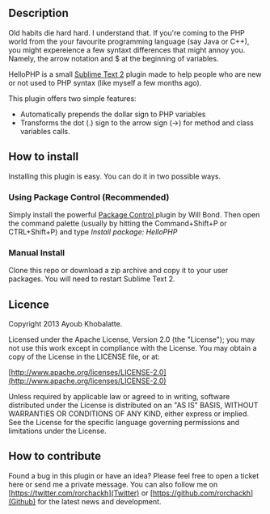 ## Description

Old habits die hard hard. I understand that. If you're coming to the PHP world from the your favourite programming language (say Java or C++), you might expereience a few syntaxt differences that might annoy you. Namely, the arrow notation and $ at the beginning of variables.

<p>
	HelloPHP is a small <a href='http://www.sublimetext.com/2' alt='sublime text 2' target='_blank'>Sublime Text 2</a> 
	plugin made to help people who are new or not used to PHP syntax (like myself a few months ago). 
</p>

This plugin offers two simple features:
<ul>
	<li>
		Automatically prepends the dollar sign to PHP variables
	</li>
	<li>
		Transforms the dot (.) sign to the arrow sign (->) for method and class variables calls.
	</li>
</ul>

## How to install
Installing this plugin is easy. You can do it in two possible ways.

<h3> Using Package Control (Recommended) </h3>

<p>
	Simply install the powerful 
	<a href='http://wbond.net/sublime_packages/package_control' target='_blank'> Package Control </a>
	plugin by Will Bond. Then open the command palette 
	(usually by hitting the Command+Shift+P or CTRL+Shift+P) and type <i>Install package: HelloPHP</i>
</p>

<h3> Manual Install </h3>

<p>
	Clone this repo or download a zip archive and copy it to your user packages. 
	You will need to restart Sublime Text 2.
</p>

## Licence
Copyright 2013 Ayoub Khobalatte.

Licensed under the Apache License, Version 2.0 (the "License"); you may not use this work except in compliance with the License. You may obtain a copy of the License in the LICENSE file, or at:

  [http://www.apache.org/licenses/LICENSE-2.0](http://www.apache.org/licenses/LICENSE-2.0)

Unless required by applicable law or agreed to in writing, software distributed under the License is distributed on an "AS IS" BASIS, WITHOUT WARRANTIES OR CONDITIONS OF ANY KIND, either express or implied. See the License for the specific language governing permissions and limitations under the License.

## How to contribute

Found a bug in this plugin or have an idea? Please feel free to open a ticket here or send me a private message. You can also follow me on [https://twitter.com/rorchackh](Twitter) or  [https://github.com/rorchackh](Github) for the latest news and development.